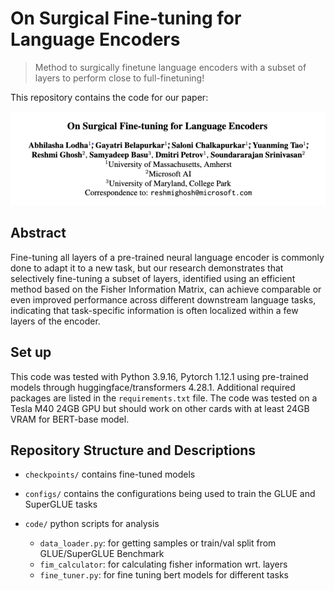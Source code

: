 # On Surgical Fine-tuning for Language Encoders

> Method to surgically finetune language encoders with a subset of layers to perform close to full-finetuning!

This repository contains the code for our paper: 

![Paper Title](title.png)

## Abstract 
Fine-tuning all layers of a pre-trained neural language encoder is commonly done to adapt it to a new task, but our research demonstrates that selectively fine-tuning a subset of layers, identified using an efficient method based on the Fisher Information Matrix, can achieve comparable or even improved performance across different downstream language tasks, indicating that task-specific information is often localized within a few layers of the encoder.

## Set up
This code was tested with Python 3.9.16, Pytorch 1.12.1 using pre-trained models through huggingface/transformers 4.28.1. Additional required packages are listed in the `requirements.txt` file. The code was tested on a Tesla M40 24GB GPU but should work on other cards with at least 24GB VRAM for BERT-base model.

## Repository Structure and Descriptions
- `checkpoints/` contains fine-tuned models

- `configs/` contains the configurations being used to train the GLUE and SuperGLUE tasks

- `code/` python scripts for analysis 
  - `data_loader.py`: for getting samples or train/val split from GLUE/SuperGLUE Benchmark 
  - `fim_calculator`: for calculating fisher information wrt. layers
  - `fine_tuner.py`: for fine tuning bert models for different tasks